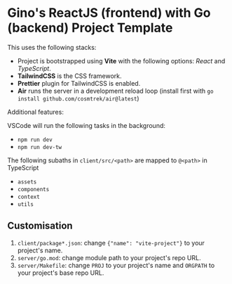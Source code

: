 # Gino's ReactJS (frontend) with Go (backend) Project Template

This uses the following stacks:

- Project is bootstrapped using **Vite** with the following options: *React* and *TypeScript*.
- **TailwindCSS** is the CSS framework.
- **Prettier** plugin for TailwindCSS is enabled.
- **Air** runs the server in a development reload loop (install first with `go install github.com/cosmtrek/air@latest`)

Additional features:

VSCode will run the following tasks in the background:

- `npm run dev`
- `npm run dev-tw`

The following subaths in `client/src/<path>` are mapped to `@<path>` in TypeScript

- `assets`
- `components`
- `context`
- `utils`

## Customisation

1. `client/package*.json`: change `{"name": "vite-project"}` to your project's name.
2. `server/go.mod`: change module path to your project's repo URL.
3. `server/Makefile`: change `PROJ` to your project's name and `ORGPATH` to your project's base repo URL.
